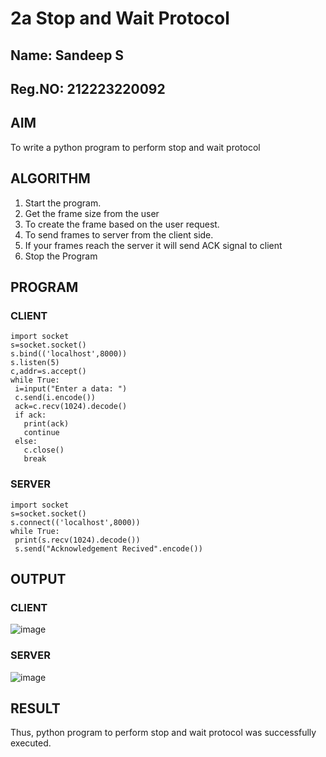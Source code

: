 # 2a Stop and Wait Protocol
## Name: Sandeep S
## Reg.NO: 212223220092
## AIM 
To write a python program to perform stop and wait protocol
## ALGORITHM
1. Start the program.
2. Get the frame size from the user
3. To create the frame based on the user request.
4. To send frames to server from the client side.
5. If your frames reach the server it will send ACK signal to client
6. Stop the Program
## PROGRAM
### CLIENT
```
import socket
s=socket.socket()
s.bind(('localhost',8000))
s.listen(5)
c,addr=s.accept()
while True:
 i=input("Enter a data: ")
 c.send(i.encode())
 ack=c.recv(1024).decode()
 if ack:
   print(ack)
   continue
 else:
   c.close()
   break
```
### SERVER
```
import socket
s=socket.socket()
s.connect(('localhost',8000))
while True:
 print(s.recv(1024).decode())
 s.send("Acknowledgement Recived".encode())
```
## OUTPUT
### CLIENT
![image](https://github.com/user-attachments/assets/e924fd2e-47f2-41e2-b796-4b9ceee507c6)


### SERVER
![image](https://github.com/user-attachments/assets/844e2f87-825e-4093-9056-60a5f04e2c6e)


## RESULT
Thus, python program to perform stop and wait protocol was successfully executed.

